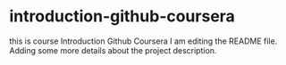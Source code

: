 # introduction-github-coursera
this is course Introduction Github Coursera
I am editing the README file. Adding some more details about the project description.
